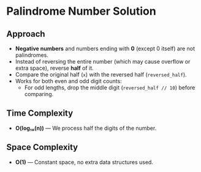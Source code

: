 # Palindrome Number Solution

## Approach
- **Negative numbers** and numbers ending with **0** (except 0 itself) are not palindromes.
- Instead of reversing the entire number (which may cause overflow or extra space), reverse **half** of it.
- Compare the original half (`x`) with the reversed half (`reversed_half`).
- Works for both even and odd digit counts:
  - For odd lengths, drop the middle digit (`reversed_half // 10`) before comparing.

## Time Complexity
- **O(log₁₀(n))** — We process half the digits of the number.

## Space Complexity
- **O(1)** — Constant space, no extra data structures used.